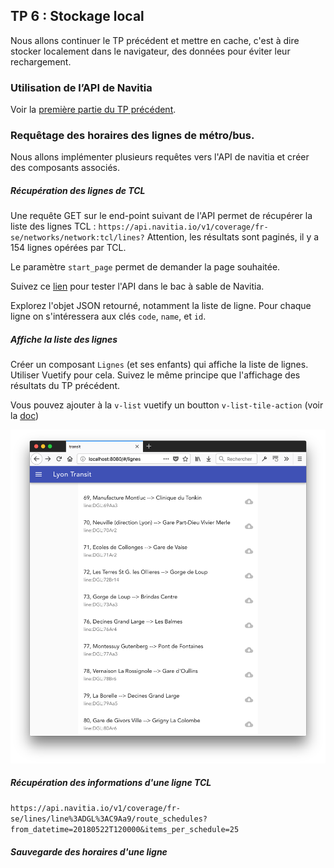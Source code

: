 ## TP 6 : Stockage local

Nous allons continuer le TP précédent et mettre en cache, c'est à dire stocker localement dans le navigateur, des données pour éviter leur rechargement. 


### Utilisation de l’API de Navitia

Voir la [première partie du TP précédent](../TP5/).

### Requêtage des horaires des lignes de métro/bus.

Nous allons implémenter plusieurs requêtes vers l'API de navitia et créer des composants associés. 

##### Récupération des lignes de TCL

Une requête GET sur le end-point suivant de l'API permet de récupérer la liste des lignes TCL : `https://api.navitia.io/v1/coverage/fr-se/networks/network:tcl/lines?` Attention, les résultats sont paginés, il y a 154 lignes opérées par TCL.

Le paramètre `start_page` permet de demander la page souhaitée.

Suivez ce [lien](http://canaltp.github.io/navitia-playground/play.html?request=https%3A%2F%2Fapi.navitia.io%2Fv1%2Fcoverage%2Ffr-se%2Fnetworks%2Fnetwork%253Atcl%2Flines%3F) pour tester l'API dans le bac à sable de Navitia.

Explorez l'objet JSON retourné, notamment la liste de ligne. Pour chaque ligne on s'intéressera aux clés `code`,  `name`, et `id`.

##### Affiche la liste des lignes

Créer un composant `Lignes` (et ses enfants) qui affiche la liste de lignes. Utiliser Vuetify pour cela. Suivez le même principe que l'affichage des résultats du TP précédent.

Vous pouvez ajouter à la `v-list` vuetify un boutton `v-list-tile-action` (voir la [doc](https://vuetifyjs.com/en/components/lists#example-icon-two-lines-and-action))

![AffichageLignes](./AffichageLignes.png)

##### Récupération des informations d'une ligne TCL

`https://api.navitia.io/v1/coverage/fr-se/lines/line%3ADGL%3AC9Aa9/route_schedules?from_datetime=20180522T120000&items_per_schedule=25`


##### Sauvegarde des horaires d'une ligne 


